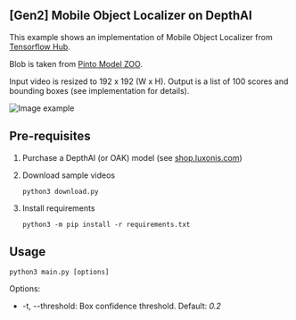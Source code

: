 ## [Gen2] Mobile Object Localizer on DepthAI

This example shows an implementation of Mobile Object Localizer from [Tensorflow Hub](https://tfhub.dev/google/lite-model/object_detection/mobile_object_localizer_v1/1/default/1).

Blob is taken from [Pinto Model ZOO](https://github.com/PINTO0309/PINTO_model_zoo/tree/main/151_object_detection_mobile_object_localizer).

Input video is resized to 192 x 192 (W x H). Output is a list of 100 scores and bounding boxes (see implementation for details).

![Image example](imgs/example.gif)

## Pre-requisites

1. Purchase a DepthAI (or OAK) model (see [shop.luxonis.com](https://shop.luxonis.com/))

2. Download sample videos
   ```
   python3 download.py
   ```
3. Install requirements
   ```
   python3 -m pip install -r requirements.txt
   ```

## Usage

```
python3 main.py [options]
```

Options:

* -t, --threshold: Box confidence threshold. Default: *0.2*
